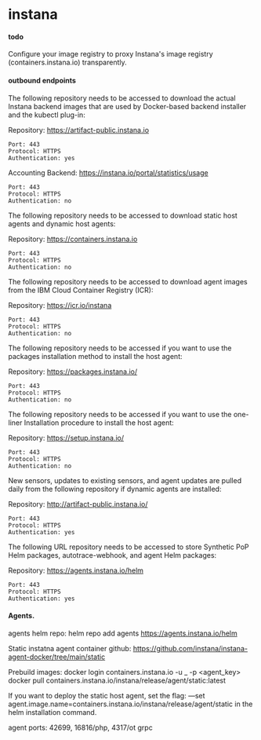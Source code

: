 # instana

#### todo
Configure your image registry to proxy Instana's image registry (containers.instana.io) transparently.<br/>

#### outbound endpoints

The following repository needs to be accessed to download the actual Instana backend images that are used by Docker-based backend installer and the kubectl plug-in:

Repository: https://artifact-public.instana.io

    Port: 443
    Protocol: HTTPS
    Authentication: yes

Accounting Backend: https://instana.io/portal/statistics/usage

    Port: 443
    Protocol: HTTPS
    Authentication: no



The following repository needs to be accessed to download static host agents and dynamic host agents:

Repository: https://containers.instana.io

    Port: 443
    Protocol: HTTPS
    Authentication: no



The following repository needs to be accessed to download agent images from the IBM Cloud Container Registry (ICR):

Repository: https://icr.io/instana

    Port: 443
    Protocol: HTTPS
    Authentication: no


The following repository needs to be accessed if you want to use the packages installation method to install the host agent:

Repository: https://packages.instana.io/

    Port: 443
    Protocol: HTTPS
    Authentication: no



The following repository needs to be accessed if you want to use the one-liner Installation procedure to install the host agent:

Repository: https://setup.instana.io/

    Port: 443
    Protocol: HTTPS
    Authentication: no


New sensors, updates to existing sensors, and agent updates are pulled daily from the following repository if dynamic agents are installed:

Repository: http://artifact-public.instana.io/

    Port: 443
    Protocol: HTTPS
    Authentication: yes


The following URL repository needs to be accessed to store Synthetic PoP Helm packages, autotrace-webhook, and agent Helm packages:

Repository: https://agents.instana.io/helm

    Port: 443
    Protocol: HTTPS
    Authentication: yes

#### Agents.
agents helm repo: helm repo add agents https://agents.instana.io/helm

Static instatna agent container github:
https://github.com/instana/instana-agent-docker/tree/main/static

Prebuild images:
docker login containers.instana.io -u _ -p <agent_key>
docker pull containers.instana.io/instana/release/agent/static:latest

If you want to deploy the static host agent, set the flag:
—set agent.image.name=containers.instana.io/instana/release/agent/static in the helm installation command.

agent ports: 42699, 16816/php, 4317/ot grpc
